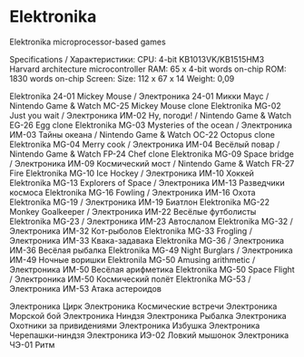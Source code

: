 # Elektronika
Elektronika microprocessor-based games

Specifications / Характеристики:
CPU: 4-bit KB1013VK/KB1515HM3 Harvard architecture microcontroller
RAM: 65 x 4-bit words on-chip
ROM: 1830 words on-chip
Screen:
Size: 112 х 67 х 14
Weight: 0,09

Elektronika 24-01 Mickey Mouse / Электроника 24-01 Микки Маус / Nintendo Game & Watch MC-25 Mickey Mouse clone
Elektronika MG-02 Just you wait / Электроника ИМ-02 Ну, погоди! / Nintendo Game & Watch EG-26 Egg clone
Elektronika MG-03 Mysteries of the ocean / Электроника ИМ-03 Тайны океана / Nintendo Game & Watch OC-22 Octopus clone
Elektronika MG-04 Merry cook / Электроника ИМ-04 Весёлый повар / Nintendo Game & Watch FP-24 Chef clone
Elektronika MG-09 Space bridge / Электроника ИМ-09 Космический мост / Nintendo Game & Watch FR-27 Fire
Elektronika MG-10 Ice Hockey / Электроника ИМ-10 Хоккей
Elektronika MG-13 Explorers of Space / Электроника ИМ-13 Разведчики космоса
Elektronika MG-16 Fowling / Электроника ИМ-16 Охота
Elektronika MG-19 / Электроника ИМ-19 Биатлон
Elektronika MG-22 Monkey Goalkeeper / Электроника ИМ-22 Весёлые футболисты
Elektronika MG-23 / Электроника ИМ-23 Автослалом
Elektronika MG-32 / Электроника ИМ-32 Кот-рыболов
Elektronika MG-33 Frogling / Электроника ИМ-33 Квака-задавака
Elektronika MG-36 / Электроника ИМ-36 Весёлая рыбалка
Elektronika MG-49 Night Burglars / Электроника ИМ-49 Ночные воришки
Elektronila MG-50 Amusing arithmetic / Электроника ИМ-50 Весёлая арифметика
Elektronika MG-50 Space Flight / Электроника ИМ-50 Космический полёт
Elektronika MG-53 / Электроника ИМ-53 Атака астероидов

Электроника Цирк
Электроника Космические встречи
Электроника Морской бой
Электроника Ниндзя
Электроника Рыбалка
Электроника Охотники за привидениями
Электроника Избушка
Электроника Черепашки-ниндзя
Электроника ИЭ-02 Ловкий мышонок
Электроника ЧЭ-01 Ритм
